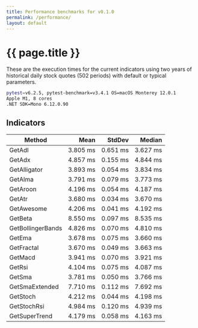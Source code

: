 ```yaml
---
title: Performance benchmarks for v0.1.0
permalink: /performance/
layout: default
---
```


# {{ page.title }}

These are the execution times for the current indicators using two years of historical daily stock quotes (502 periods) with default or typical parameters.

``` bash
pytest=v6.2.5, pytest-benchmark=v3.4.1 OS=macOS Monterey 12.0.1
Apple M1, 8 cores
.NET SDK=Mono 6.12.0.90
```

## Indicators

|             Method |        Mean |    StdDev |      Median |
|------------------- |------------:|----------:|------------:|
|             GetAdl |   3.805 ms |  0.651 ms |   3.627 ms |
|             GetAdx |   4.857 ms |  0.155 ms |   4.844 ms |
|       GetAlligator |   3.893 ms |  0.054 ms |   3.834 ms |
|            GetAlma |   3.791 ms |  0.079 ms |   3.773 ms |
|           GetAroon |   4.196 ms |  0.054 ms |   4.187 ms |
|             GetAtr |   3.680 ms |  0.034 ms |   3.670 ms |
|         GetAwesome |   4.206 ms |  0.041 ms |   4.192 ms |
|            GetBeta |   8.550 ms |  0.097 ms |   8.535 ms |
|  GetBollingerBands |   4.826 ms |  0.070 ms |   4.810 ms |
|             GetEma |   3.678 ms |  0.075 ms |   3.660 ms |
|         GetFractal |   3.670 ms |  0.049 ms |   3.663 ms |
|            GetMacd |   3.941 ms |  0.070 ms |   3.921 ms |
|             GetRsi |   4.104 ms |  0.075 ms |   4.087 ms |
|             GetSma |   3.781 ms |  0.050 ms |   3.766 ms |
|     GetSmaExtended |   7.710 ms |  0.112 ms |   7.692 ms |
|           GetStoch |   4.212 ms |  0.044 ms |   4.198 ms |
|        GetStochRsi |   4.984 ms |  0.120 ms |   4.939 ms |
|      GetSuperTrend |   4.179 ms |  0.058 ms |   4.163 ms |

<!-- ## quotes functions (mostly internal)

|          Method |         Mean |      Error |     StdDev |
|---------------- |-------------:|-----------:|-----------:|
|            Sort | 37,768.62 ns | 406.995 ns | 360.790 ns |
|        Validate | 40,457.78 ns | 301.177 ns | 266.985 ns |
|       Aggregate |     83.36 ns |   0.699 ns |   0.545 ns |
|  ConvertToBasic | 42,362.26 ns | 144.200 ns | 120.414 ns |
| ConvertToQuotes |  8,378.83 ns |  71.755 ns |  63.609 ns |

## math functions (internal)

| Method | Periods |        Mean |    Error |   StdDev |
|------- |-------- |------------:|---------:|---------:|
| StdDev |      20 |    36.84 ns | 0.194 ns | 0.172 ns |
| StdDev |      50 |    95.47 ns | 0.306 ns | 0.256 ns |
| StdDev |     250 |   530.23 ns | 1.303 ns | 1.088 ns |
| StdDev |    1000 | 2,142.94 ns | 5.994 ns | 5.313 ns | -->
